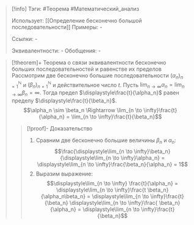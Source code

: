 > [!info]
> Тэги: #Теорема #Математический_анализ   
> 
> Использует: [[Определение бесконечно большой последовательности]]
> Примеры: *-*
> 
> Ссылки: *-*
> 
> Эквивалентности: *-*
> Обобщения: *-*

> [!theorem]+ Теоремa о связи эквивалентности бесконечно больших последовательностей и равенстве их пределов
> Рассмотрим две бесконечно большие последовательности $(\alpha_n)_{n=1}^{\mathbb N}$ и $(\beta_n)_{n=1}^{\mathbb N}$ и действительное число $t$. Пусть $\displaystyle\lim_{n \to \infty}\alpha_n = \lim_{n \to \infty}\beta_n = \infty$. Тогда предел $\displaystyle\frac{t}{\alpha_n}$ равен пределу $\displaystyle\frac{t}{\beta_n}$. $$\alpha_n \sim \beta_n \Rightarrow \lim_{n \to \infty}\frac{t}{\alpha_n} = \lim_{n \to \infty}\frac{t}{\beta_n}$$
> > [!proof]- Доказательство
> > 1. Сравним две бесконечно большие величины $\beta_n$ и $\alpha_n$:  $$\frac{\displaystyle\lim_{n \to \infty}\beta_n}{\displaystyle\lim_{n \to \infty}\alpha_n} = \displaystyle\lim_{n \to \infty}\frac{\beta_n}{\alpha_n} = 1$$
> > 2. Выразим выражение: $$\displaystyle\lim_{n \to \infty} \frac{t}{\alpha_n} = \displaystyle\lim_{n \to \infty}\frac{t  \beta_n}{\alpha_n\beta_n} = \displaystyle\lim_{n \to \infty}\frac{t}{\beta_n} \displaystyle\lim_{n \to \infty}\frac{ \beta_n}{\alpha_n} = \displaystyle\lim_{n \to \infty}\frac{t}{\beta_n}$$
